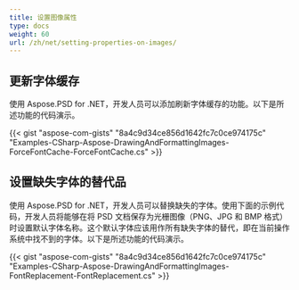 ```yaml
---
title: 设置图像属性
type: docs
weight: 60
url: /zh/net/setting-properties-on-images/
---
```


## **更新字体缓存**
使用 Aspose.PSD for .NET，开发人员可以添加刷新字体缓存的功能。以下是所述功能的代码演示。

{{< gist "aspose-com-gists" "8a4c9d34ce856d1642fc7c0ce974175c" "Examples-CSharp-Aspose-DrawingAndFormattingImages-ForceFontCache-ForceFontCache.cs" >}}

## **设置缺失字体的替代品**
使用 Aspose.PSD for .NET，开发人员可以替换缺失的字体。使用下面的示例代码，开发人员将能够在将 PSD 文档保存为光栅图像（PNG、JPG 和 BMP 格式）时设置默认字体名称。这个默认字体应该用作所有缺失字体的替代，即在当前操作系统中找不到的字体。以下是所述功能的代码演示。

{{< gist "aspose-com-gists" "8a4c9d34ce856d1642fc7c0ce974175c" "Examples-CSharp-Aspose-DrawingAndFormattingImages-FontReplacement-FontReplacement.cs" >}}
